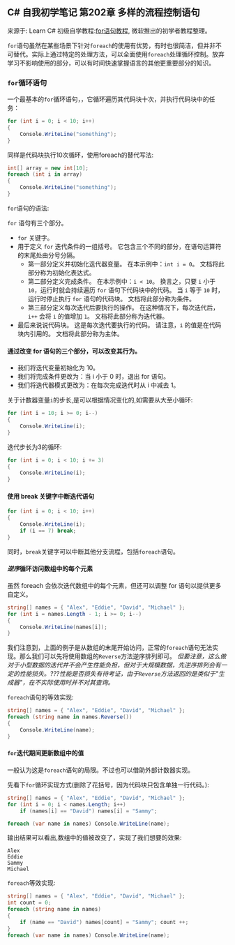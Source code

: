 ## C# 自我初学笔记 第202章  多样的流程控制语句

来源于: Learn C# 初级自学教程:[for语句教程](https://learn.microsoft.com/zh-cn/training/modules/csharp-for/1-introduction),
微软推出的初学者教程整理。


`for`语句虽然在某些场景下针对`foreach`的使用有优势，有时也很简洁，但并非不可替代。实际上通过特定的处理方法，可以全面使用`foreach`处理循环控制。放弃学习不影响使用的部分，可以有时间快速掌握语言的其他更重要部分的知识。

### `for`循环语句

一个最基本的`for`循环语句，，它循环遍历其代码块十次，并执行代码块中的任务：
```c#
for (int i = 0; i < 10; i++)
{
    Console.WriteLine("something");
}
```

同样是代码块执行10次循环，使用foreach的替代写法:
```c#
int[] array = new int[10];
foreach (int i in array)
{
    Console.WriteLine("something");
}
```

`for`语句的语法:

`for` 语句有三个部分。

- `for` 关键字。
- 用于定义 `for` 迭代条件的一组括号。 它包含三个不同的部分，在语句运算符的末尾处由分号分隔。
    - 第一部分定义并初始化迭代器变量。 在本示例中：`int i = 0`。 文档将此部分称为初始化表达式。
    - 第二部分定义完成条件。 在本示例中：`i < 10`。 换言之，只要 `i` 小于 `10`，运行时就会持续遍历 `for` 语句下代码块中的代码。 当 `i` 等于 `10` 时，运行时停止执行 `for` 语句的代码块。 文档将此部分称为条件。
    - 第三部分定义每次迭代后要执行的操作。 在这种情况下，每次迭代后，`i++` 会将 `i` 的值增加 `1`。 文档将此部分称为迭代器。
- 最后来说说代码块。 这是每次迭代要执行的代码。 请注意，`i` 的值是在代码块内引用的。 文档将此部分称为主体。

#### 通过改变 for 语句的三个部分，可以改变其行为。

- 我们将迭代变量初始化为 10。  
- 我们将完成条件更改为：当 i 小于 0 时，退出 for 语句。  
- 我们将迭代器模式更改为：在每次完成迭代时从 i 中减去 1。  

关于计数器变量`i`的步长,是可以根据情况变化的,如需要从大至小循环:

```c#
for (int i = 10; i >= 0; i--)
{
    Console.WriteLine(i);
}
```
迭代步长为3的循环:
```c#
for (int i = 0; i < 10; i += 3)
{
    Console.WriteLine(i);
}
```
#### 使用 break 关键字中断迭代语句

```c#
for (int i = 0; i < 10; i++)
{
    Console.WriteLine(i);
    if (i == 7) break;
}
```
同时，`break`关键字可以中断其他分支流程，包括`foreach`语句。

#### *逆序*循环访问数组中的每个元素

虽然 foreach 会依次迭代数组中的每个元素，但还可以调整 for 语句以提供更多自定义。

```c#
string[] names = { "Alex", "Eddie", "David", "Michael" };
for (int i = names.Length - 1; i >= 0; i--)
{
    Console.WriteLine(names[i]);
}
```
我们注意到，上面的例子是从数组的末尾开始访问，正常的`foreach`语句无法实现。那么我们可以先将使用数组的`Reverse`方法逆序排列即可。
*但要注意，这么做对于小型数据的迭代并不会产生性能负担，但对于大规模数据，先逆序排列会有一定的性能损失。???性能是否损失有待考证，由于`Reverse`方法返回的是类似于"生成器"，在不实际使用时并不对其查询。*

`foreach`语句的等效实现:
```c#
string[] names = { "Alex", "Eddie", "David", "Michael" };
foreach (string name in names.Reverse())
{
    Console.WriteLine(name);
}
```

#### `for`迭代期间更新数组中的值

一般认为这是`foreach`语句的局限。不过也可以借助外部计数器实现。

先看下`for`循环实现方式(删除了花括号，因为代码块只包含单独一行代码。):
```c#
string[] names = { "Alex", "Eddie", "David", "Michael" };
for (int i = 0; i < names.Length; i++)
    if (names[i] == "David") names[i] = "Sammy";

foreach (var name in names) Console.WriteLine(name);
```
输出结果可以看出,数组中的值被改变了，实现了我们想要的效果:
```
Alex
Eddie
Sammy
Michael
```

`foreach`等效实现:

```c#
string[] names = { "Alex", "Eddie", "David", "Michael" };
int count = 0;
foreach (string name in names) 
{
    if (name == "David") names[count] = "Sammy"; count ++; 
}
foreach (var name in names) Console.WriteLine(name); 
```
